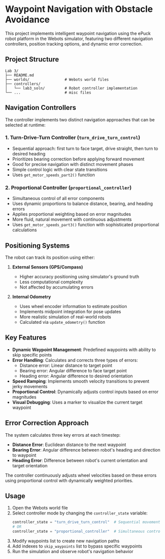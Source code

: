 # Waypoint Navigation with Obstacle Avoidance

This project implements intelligent waypoint navigation using the ePuck robot platform in the Webots simulator, featuring two different navigation controllers, position tracking options, and dynamic error correction.

## Project Structure
```
Lab 3/
├── README.md
├── worlds/                # Webots world files
├── controllers/           
│   └── lab3_soln/         # Robot controller implementation
└── ...                    # misc files
```

## Navigation Controllers

The controller implements two distinct navigation approaches that can be selected at runtime:

### 1. Turn-Drive-Turn Controller (`turn_drive_turn_control`)
- Sequential approach: first turn to face target, drive straight, then turn to desired heading
- Prioritizes bearing correction before applying forward movement
- Good for precise navigation with distinct movement phases
- Simple control logic with clear state transitions
- Uses `get_motor_speeds_part2()` function

### 2. Proportional Controller (`proportional_controller`)
- Simultaneous control of all error components
- Uses dynamic proportions to balance distance, bearing, and heading errors
- Applies proportional weighting based on error magnitudes
- More fluid, natural movement with continuous adjustments
- Uses `get_motor_speeds_part3()` function with sophisticated proportional calculations

## Positioning Systems

The robot can track its position using either:

1. **External Sensors (GPS/Compass)**
   - Higher accuracy positioning using simulator's ground truth
   - Less computational complexity
   - Not affected by accumulating errors

2. **Internal Odometry**
   - Uses wheel encoder information to estimate position
   - Implements midpoint integration for pose updates
   - More realistic simulation of real-world robots
   - Calculated via `update_odometry()` function

## Key Features

- **Dynamic Waypoint Management**: Predefined waypoints with ability to skip specific points
- **Error Handling**: Calculates and corrects three types of errors:
  - Distance error: Linear distance to target point
  - Bearing error: Angular difference to face target point
  - Heading error: Angular difference to desired orientation
- **Speed Ramping**: Implements smooth velocity transitions to prevent jerky movements
- **Proportional Control**: Dynamically adjusts control inputs based on error magnitudes
- **Visual Debugging**: Uses a marker to visualize the current target waypoint

## Error Correction Approach

The system calculates three key errors at each timestep:
- **Distance Error**: Euclidean distance to the next waypoint
- **Bearing Error**: Angular difference between robot's heading and direction to waypoint
- **Heading Error**: Difference between robot's current orientation and target orientation

The controller continuously adjusts wheel velocities based on these errors using proportional control with dynamically weighted priorities.

## Usage

1. Open the Webots world file
2. Select controller mode by changing the `controller_state` variable:
   ```python
   controller_state = "turn_drive_turn_control"  # Sequential movement
   # OR
   controller_state = "proportional_controller"  # Simultaneous control
   ```
3. Modify waypoints list to create new navigation paths
4. Add indexes to `skip_waypoints` list to bypass specific waypoints
5. Run the simulation and observe robot's navigation behavior
